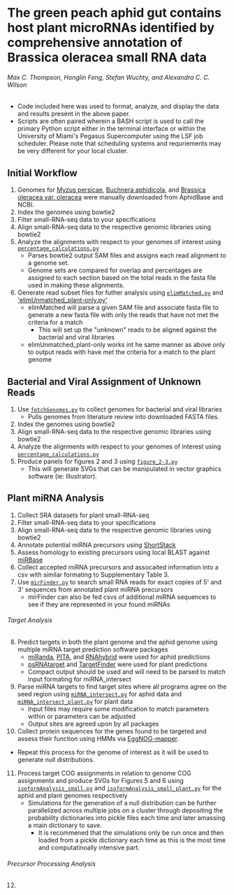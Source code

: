 # The green peach aphid gut contains host plant microRNAs identified by comprehensive annotation of Brassica oleracea small RNA data
###### Max C. Thompson, Honglin Feng, Stefan Wuchty, and Alexandra C. C. Wilson

- Code included here was used to format, analyze, and display the data and results present in the above paper.
- Scripts are often paired wherein a BASH script is used to call the primary Python script either in the terminal interface or within the University of Miami's Pegasus Supercomputer using the LSF job scheduler. Please note that scheduling systems and requriements may be very different for your local cluster.


## Initial Workflow

1. Genomes for [Myzus persicae](https://bipaa.genouest.org/sp/myzus_persicae/download/genome/CloneG006_v2/), [Buchnera aphidicola](https://www.ncbi.nlm.nih.gov/assembly/?term=(%22Buchnera+aphidicola+(Myzus+persicae)%22)+AND+(G006%5BInfraspecific+Name%5D+OR+G002%5BInfraspecific+Name%5D+OR+USDA%5BInfraspecific+Name%5D)), and [Brassica oleracea var. oleracea](https://ftp.ncbi.nlm.nih.gov/genomes/all/GCF/000/695/525/GCF_000695525.1_BOL/) were manually downloaded from AphidBase and NCBI. 
2. Index the genomes using bowtie2
3. Filter small-RNA-seq data to your specifications
4. Align small-RNA-seq data to the respective genomic libraries using bowtie2
5. Analyze the alignments with respect to your genomes of interest using [`percentage_calculations.py`](percentage_calculations.py)
   - Parses bowtie2 output SAM files and assigns each read alignment to a genome set.
   - Genome sets are compared for overlap and percentages are assigned to each section based on the total reads in the fasta file used in making these alignments.
6. Generate read subset files for futher analysis using [`elimMatched.py`](elimMatched.py) and ['elimUnmatched_plant-only.py'](elimUnmatched_plant-only.py)
   - elimMatched will parse a given SAM file and associate fasta file to generate a new fasta file with only the reads that have not met the criteria for a match
     - This will set up the "unknown" reads to be aligned against the bacterial and viral libraries
   - elimUnmatched_plant-only works int he same manner as above only to output reads with have met the criteria for a match to the plant genome


## Bacterial and Viral Assignment of Unknown Reads
1. Use [`fetchGenomes.py`](fetchGenomes.py) to collect genomes for bacterial and viral libraries
   - Pulls genomes from literature review into downloaded FASTA files.
2. Index the genomes using bowtie2
3. Align small-RNA-seq data to the respective genomic libraries using bowtie2
4. Analyze the alignments with respect to your genomes of interest using [`percentage_calculations.py`](percentage_calculations.py)
5. Produce panels for figures 2 and 3 using [`figure_2-3.py`](figure_2-3.py)
   - This will generate SVGs that can be manipulated in vector graphics software (ie: Illustrator).


## Plant miRNA Analysis
1. Collect SRA datasets for plant small-RNA-seq
2. Filter small-RNA-seq data to your specifications
3. Align small-RNA-seq data to the respective genomic libraries using bowtie2
4. Annotate potential miRNA precursors using [ShortStack](https://github.com/MikeAxtell/ShortStack)
5. Assess homology to existing precursors using local BLAST against [miRBase](http://mirbase.org/ftp.shtml)
6. Collect accepted miRNA precursors and assocaited information into a csv with similar formating to Supplementary Table 3.
7. Use [`mirFinder.py`](mirFinder.py) to search small RNA reads for exact copies of 5' and 3' sequences from annotated plant miRNA precursors
   - mirFinder can also be fed csvs of additional miRNA sequences to see if they are represented in your found miRNAs
###### Target Analysis 
8. Predict targets in both the plant genome and the aphid genome using multiple miRNA target prediction software packages
   - [miRanda](http://www.microrna.org/microrna/getDownloads.do), [PITA](https://genie.weizmann.ac.il/pubs/mir07/mir07_exe.html), and [RNAhybrid](https://bibiserv.cebitec.uni-bielefeld.de/rnahybrid) were used for aphid predictions
   - [psRNAtarget](http://plantgrn.noble.org/psRNATarget/?dowhat=Help) and [TargetFinder](https://github.com/carringtonlab/TargetFinder) were used for plant predictions
   - Compact output should be used and will need to be parsed to match input formating for miRNA_intersect
9. Parse miRNA targets to find target sites where all programs agree on the seed region using [`miRNA_intersect.py`](miRNA_intersect.py) for aphid data and [`miRNA_intersect_plant.py`](miRNA_intersect_plant.py) for plant data
   - Input files may require some modification to match parameters within or parameters can be adjusted
   - Output sites are agreed upon by all packages
10. Collect protein sequences for the genes found to be targeted and assess their function using HMMs via [EggNOG-mapper](http://eggnog-mapper.embl.de/).
   - Repeat this process for the genome of interest as it will be used to generate null distributions.
11. Process target COG assignments in relation to genome COG assignments and produce SVGs for Figures 5 and 6 using [`isoformAnalysis_small.py`](isoformAnalysis_small.py) and [`isoformAnalysis_small_plant.py`](isoformAnalysis_small_plant.py) for the aphid and plant genomes respectively
    - Simulations for the generation of a null distribution can be further parallelized across multiple jobs on a cluster through depositing the probability dictionaries into pickle files each time and later amassing a main dictionary to save.
      - It is recommened that the simulations only be run once and then loaded from a pickle dictionary each time as this is the most time and computatinoally intensive part.
###### Precursor Processing Analysis
12. 







